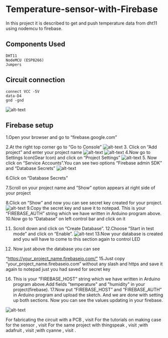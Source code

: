 # Temperature-sensor-with-Firebase
 In this project it is described to get and push temperature data from dht11 using nodemcu to firebase.
## Components Used
    DHT11
    NodeMCU (ESP8266)
    Jumpers
 ## Circuit connection
    connect VCC -5V
    data-D4
    gnd -gnd
    
 ![alt-text](https://github.com/vinodhini-radhakrishnan/Temperature-sensor-with-Firebase/blob/master/connection.png)
  ## Firebase setup
  
   1.Open your browser and go to “firebase.google.com”

   2.At the right top corner go to “Go to Console”
    ![alt-text](https://github.com/vinodhini-radhakrishnan/Temperature-sensor-with-Firebase/blob/master/firebase%20setup1.png)
   3. Click on “Add project” and enter your project name
    ![alt-text](https://github.com/vinodhini-radhakrishnan/Temperature-sensor-with-Firebase/blob/master/firebase%20setup%202.png)
    ![alt-text](https://github.com/vinodhini-radhakrishnan/Temperature-sensor-with-Firebase/blob/master/firebase3.png)
   4.Now go to Settings Icon(Gear Icon) and click on “Project Settings”
    ![alt-text](https://github.com/vinodhini-radhakrishnan/Temperature-sensor-with-Firebase/blob/master/firebase4.png)
   5. Now click on “Service Accounts”.You can see two options “Firebase admin SDK” and “Database Secrets”
     ![alt-text](https://github.com/vinodhini-radhakrishnan/Temperature-sensor-with-Firebase/blob/master/firebase5.png)

   6.Click on “Database Secrets”

   7.Scroll on your project name and ”Show” option appears at right side of your project

   8.Click on “Show” and now you can see secret key created for your project.
    ![alt-text](https://github.com/vinodhini-radhakrishnan/Temperature-sensor-with-Firebase/blob/master/firebase6.png)
   9.Copy the secret key and save it to notepad. This is your “FIREBASE_AUTH” string which we have written in Arduino program above.
   10.Now go to “Database” on left control bar and click on it

   11. Scroll down and click on “Create Database”.
   12.Choose “Start in test mode” and click on “Enable”.
    ![alt-text](https://github.com/vinodhini-radhakrishnan/Temperature-sensor-with-Firebase/blob/master/firebase7.png)
   13.Now your database is created and you will have to come to this section again to control LED

   14. Now just above the database you  can see

   “https://your_project_name.firebaseio.com/”
   15.Just copy “your_project_name.firebaseio.com” without any slash and https and save it again to notepad just you had saved for secret key

   16. This is your “FIREBASE_HOST” string which we have written in Arduino program above.Add fields "temperature" and "humidity" in your project(firebase).
   17.Now put “FIREBASE_HOST” and “FIREBASE_AUTH” in Arduino program and upload the sketch. And we are done with setting up both sections. Now you can see the values updating in your firebase.
   
   
   ![alt-text](https://github.com/vinodhini-radhakrishnan/Temperature-sensor-with-Firebase/blob/master/firebase%20data.jpeg)
    
  For fabricating the circuit with a PCB , visit 
  For the tutorials on making case for the sensor , visit
  For the same project with thingspeak , visit
   ;with adafruit , visit ;with cyanne , visit .










 

 

 
   
